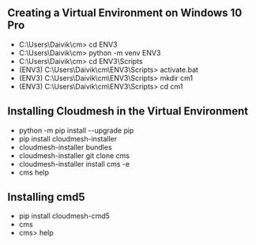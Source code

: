 ## Creating a Virtual Environment on Windows 10 Pro

* C:\Users\Daivik\cm> cd ENV3
* C:\Users\Daivik\cm> python -m venv ENV3
* C:\Users\Daivik\cm> cd ENV3\Scripts
* (ENV3) C:\Users\Daivik\cm\ENV3\Scripts> activate.bat
* (ENV3) C:\Users\Daivik\cm\ENV3\Scripts> mkdir cm1
* (ENV3) C:\Users\Daivik\cm\ENV3\Scripts> cd cm1

## Installing Cloudmesh in the Virtual Environment

* python -m pip install --upgrade pip
* pip install cloudmesh-installer
* cloudmesh-installer bundles
* cloudmesh-installer git clone cms
* cloudmesh-installer install cms -e
* cms help

## Installing cmd5

* pip install cloudmesh-cmd5
* cms
* cms> help
